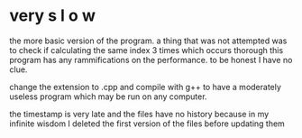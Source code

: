 # very    s l o w

the more basic version of the program. a thing that was not attempted was to check if calculating the same index 3 times which occurs thorough this program has any rammifications on the performance. to be honest I have no clue.

change the extension to .cpp and compile with g++ to have a moderately useless program which may be run on any computer.

the timestamp is very late and the files have no history because in my infinite wisdom I deleted the first version of the files before updating them

